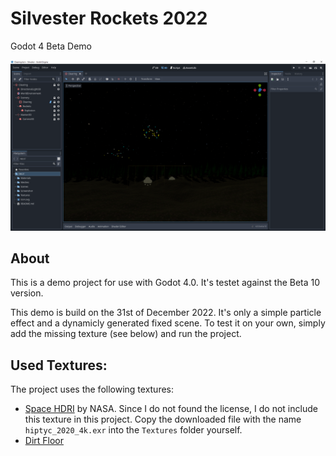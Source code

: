 # Silvester Rockets 2022
Godot 4 Beta Demo

![Screenshot](Screenshot/202212312117.png)

## About
This is a demo project for use with Godot 4.0. It's testet against the Beta 10 version.

This demo is build on the 31st of December 2022. It's only a simple particle effect and a dynamicly generated fixed scene. To test it on your own, simply add the missing texture (see below) and run the project.

## Used Textures:
The project uses the following textures:
- [Space HDRI](https://svs.gsfc.nasa.gov/4851) by NASA. Since I do not found the license, I do not include this texture in this project. Copy the downloaded file with the name `hiptyc_2020_4k.exr` into the `Textures` folder yourself.
- [Dirt Floor](https://polyhaven.com/a/coast_sand_rocks_02)
